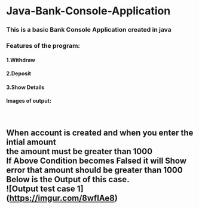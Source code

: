 # Java-Bank-Console-Application

### This is a basic Bank Console Application created in java

### Features of the program:

#### 1.Withdraw

#### 2.Deposit

#### 3.Show Details

#### Images of output: 
<br>

When account is created and when you enter the intial amount<br>
the amount must be greater than 1000<br>
If Above Condition becomes Falsed it will Show error that amount should be greater than  1000<br> 
Below is the Output of this case.<br>
![Output test case 1]<br>(https://imgur.com/8wfIAe8)<br>
---









